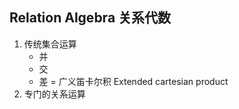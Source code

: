 ## Relation Algebra 关系代数
1. 传统集合运算
    - 并
    - 交
    - 差
    = 广义笛卡尔积 Extended cartesian product
2. 专门的关系运算